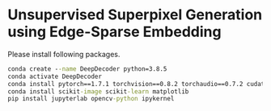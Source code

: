 # Unsupervised Superpixel Generation using Edge-Sparse Embedding

Please install following packages.
```bat
conda create --name DeepDecoder python=3.8.5
conda activate DeepDecoder
conda install pytorch==1.7.1 torchvision==0.8.2 torchaudio==0.7.2 cudatoolkit=10.1 -c pytorch
conda install scikit-image scikit-learn matplotlib
pip install jupyterlab opencv-python ipykernel
```